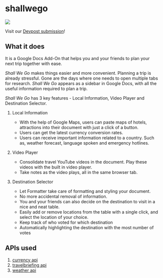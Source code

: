 # shallwego
![](https://challengepost-s3-challengepost.netdna-ssl.com/photos/production/software_photos/001/603/288/datas/original.gif)

Visit our [Devpost submission](https://devpost.com/software/shall-we-go)!


## What it does
It is a Google Docs Add-On that helps you and your friends to plan your next trip together with ease.

_Shall We Go_ makes things easier and more convenient. Planning a trip is already stressful. Gone are the days where one needs to open multiple tabs for research. _Shall We Go_ appears as a sidebar in Google Docs, with all the useful information required to plan a trip.

_Shall We Go_ has 3 key features - Local Information, Video Player and Destination Selector.

1. Local Information
   - With the help of Google Maps, users can paste maps of hotels, attractions into their document with just a click of a button.
   - Users can get the latest currency conversion rates.
   - Users can receive important information related to a country. Such as, weather forecast, language spoken and emergency hotlines.
   
2. Video Player
   - Consolidate travel YouTube videos in the document. Play these videos with the built in video player.
   - Take notes as the video plays, all in the same browser tab. 
   
3. Destination Selector
   - Let Formatter take care of formatting and styling your document.
   - No more accidental removal of information. 
   - You and your friends can also decide on the destination to visit in a nice and neat table. 
   - Easily add or remove locations from the table with a single click, and select the location of your choice.
   - Keep track of who voted for which destination
   - Automatically highlighting the destination with the most number of votes

## APIs used
1. [currency api](https://github.com/fawazahmed0/currency-api)
2. [travelbriefing api](https://travelbriefing.org/api)
3. [weather api](https://github.com/robertoduessmann/weather-api)
